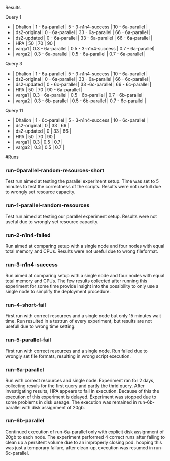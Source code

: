 Results

Query 1
- | Dhalion      | 1 - 6a-parallel | 5 - 3-n1n4-success | 10 - 6a-parallel |
- | ds2-original | 0 - 6a-parallel | 33 - 6a-parallel | 66 - 6a-parallel |
- | ds2-updated  | 0 - 6a-parallel | 33 - 6a-parallel | 66 - 6a-parallel |
- | HPA          | 50 | 70 | 90 |
- | varga1       | 0.3 - 6a-parallel | 0.5 - 3-n1n4-success | 0.7 - 6a-parallel|
- | varga2       | 0.3 - 6a-parallel | 0.5 - 6a-parallel | 0.7 - 6a-parallel |

Query 3
- | Dhalion      | 1 - 6a-parallel | 5 - 3-n1n4-success | 10 - 6a-parallel |
- | ds2-original | 0 - 6a-parallel | 33 - 6a-parallel | 66 - 6c-parallel |
- | ds2-updated  | 0 - 6c-parallel | 33 -6c-parallel | 66 - 6c-parallel |
- | HPA          | 50 | 70 | 90 - 6a-parallel |
- | varga1       | 0.3 - 6a-parallel | 0.5 - 6b-parallel | 0.7 - 6b-parallel|
- | varga2       | 0.3 - 6b-parallel | 0.5 - 6b-parallel | 0.7 - 6c-parallel |

Query 11 
- | Dhalion      | 1 - 6c-parallel | 5 - 3-n1n4-success | 10 - 6c-parallel |
- | ds2-original | 0 | 33 | 66 |
- | ds2-updated  | 0 | 33 | 66 |
- | HPA          | 50 | 70 | 90 |
- | varga1       | 0.3 | 0.5 | 0.7|
- | varga2       | 0.3 | 0.5 | 0.7 |


#Runs
### run-0parallel-random-resources-short
Test run aimed at testing the parallel experiment setup.
Time was set to 5 minutes to test the correctness of the scripts.
Results were not usefull due to wrongly set resource capacity.

### run-1-parallel-random-resources
Test run aimed at testing our parallel experiment setup. 
Results were not useful due to wrongly set resource capacity.

### run-2-n1n4-failed
Run aimed at comparing setup with a single node and four nodes with equal total memory and CPUs.
Results were not useful due to wrong fileformat.

### run-3-n1n4-success
Run aimed at comparing setup with a single node and four nodes with equal total memory and CPUs.
The few results collected after running this experiment for some time provide insight into the possibility to only use a single node to simplify the deployment procedure.

### run-4-short-fail
First run with correct resources and a single node but only 15 minutes wait time.
Run resulted in a testrun of every experiment, but results are not usefull due to wrong time setting.

### run-5-parallel-fail
First run with correct resources and a single node.
Run failed due to wrongly set file formats, resulting in wrong script execution.

### run-6a-parallel
Run with correct resources and single node. Experiment ran for 2 days, collecting resuls for the first query and partly the thrid query.
After investigating results, HPA appears to fail in execution. Because of this the execution of this experiment is delayed.
Experiment was stopped due to some problems in disk useage. The execution was remained in run-6b-parallel with disk assignment of 20gb.

### run-6b-parallel
Continued execution of run-6a-parallel only with explicit disk assignment of 20gb to each node.
The experiment performed 4 correct runs after failing to clean up a persitent volume due to an improperly closing pod.
hooping this was just a temporary failure, after clean-up, execution was resumed in run-6c-parallel.
